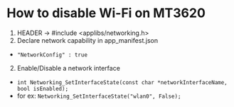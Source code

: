 # How to disable Wi-Fi on MT3620

1. HEADER -> #include <applibs/networking.h>
1. Declare network capability in app_manifest.json
- `"NetworkConfig" : true`
2. Enable/Disable a network interface
- `int Networking_SetInterfaceState(const char *networkInterfaceName, bool isEnabled);`
- for ex: `Networking_SetInterfaceState("wlan0", False);`
